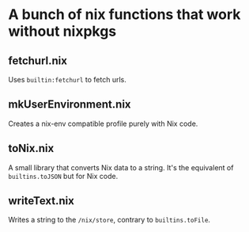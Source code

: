 # A bunch of nix functions that work without nixpkgs

## fetchurl.nix

Uses `builtin:fetchurl` to fetch urls.

## mkUserEnvironment.nix

Creates a nix-env compatible profile purely with Nix code.

## toNix.nix

A small library that converts Nix data to a string. It's the equivalent of
`builtins.toJSON` but for Nix code.

## writeText.nix

Writes a string to the `/nix/store`, contrary to `builtins.toFile`.
